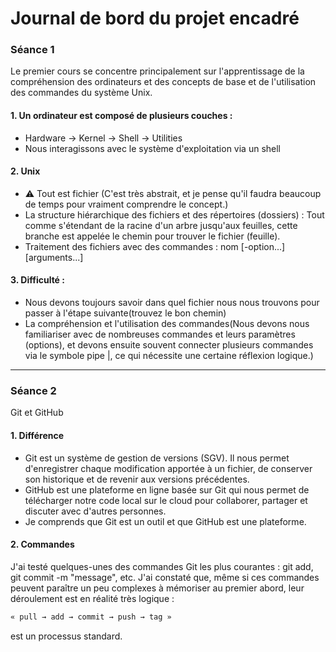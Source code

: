 # Journal de bord du projet encadré

### Séance 1
Le premier cours se concentre principalement sur l'apprentissage de la compréhension des ordinateurs et des concepts de base et de l'utilisation des commandes du système Unix.
#### 1. Un ordinateur est composé de plusieurs couches :
- Hardware → Kernel → Shell → Utilities
- Nous interagissons avec le système d'exploitation via un shell
#### 2. Unix
- ⚠️ Tout est fichier (C'est très abstrait, et je pense qu'il faudra beaucoup de temps pour vraiment comprendre le concept.)
- La structure hiérarchique des fichiers et des répertoires (dossiers) : Tout comme s'étendant de la racine d'un arbre jusqu'aux feuilles, cette branche est appelée le chemin pour trouver le fichier (feuille).
- Traitement des fichiers avec des commandes : nom [-option...] [arguments...]
#### 3. Difficulté :
- Nous devons toujours savoir dans quel fichier nous nous trouvons pour passer à l'étape suivante(trouvez le bon chemin)
- La compréhension et l'utilisation des commandes(Nous devons nous familiariser avec de nombreuses commandes et leurs paramètres (options), et devons ensuite souvent connecter plusieurs commandes via le symbole pipe |, ce qui nécessite une certaine réflexion logique.)

---

### Séance 2
Git et GitHub
#### 1. Différence
- Git est un système de gestion de versions (SGV). Il nous permet d'enregistrer chaque modification apportée à un fichier, de conserver son historique et de revenir aux versions précédentes.
- GitHub est une plateforme en ligne basée sur Git qui nous permet de télécharger notre code local sur le cloud pour collaborer, partager et discuter avec d'autres personnes.
- Je comprends que Git est un outil et que GitHub est une plateforme.
#### 2. Commandes
J'ai testé quelques-unes des commandes Git les plus courantes : git add, git commit -m "message", etc. J'ai constaté que, même si ces commandes peuvent paraître un peu complexes à mémoriser au premier abord, leur déroulement est en réalité très logique :
```bash
« pull → add → commit → push → tag » 
```
est un processus standard.
